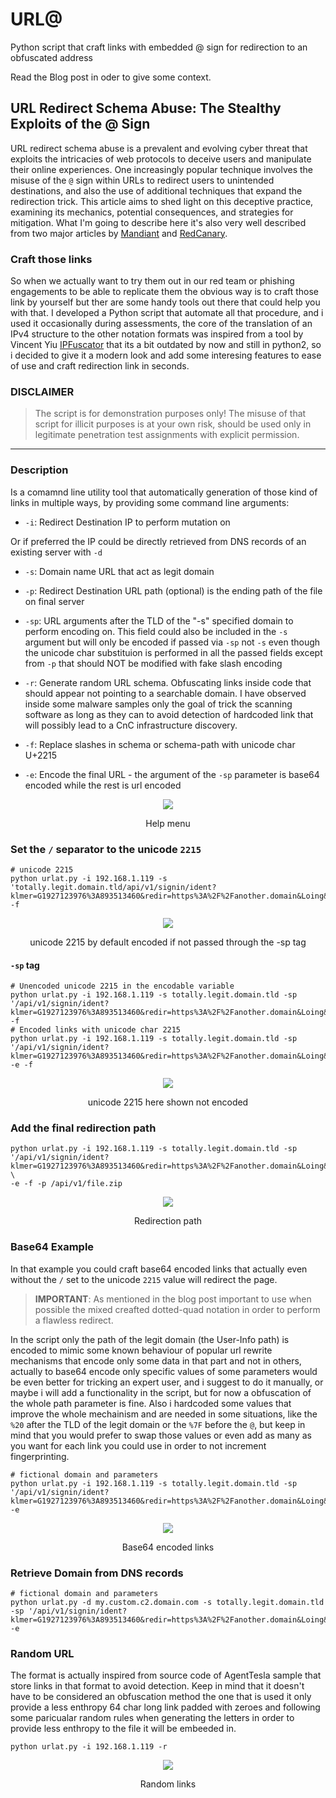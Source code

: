 # URL@

Python script that craft links with embedded @ sign for redirection to an obfuscated address

Read the Blog post in oder to give some context.

## URL Redirect Schema Abuse: The Stealthy Exploits of the @ Sign

URL redirect schema abuse is a prevalent and evolving cyber threat that exploits the intricacies of web protocols to deceive users and manipulate their online experiences. One increasingly popular technique involves the misuse of the `@` sign within URLs to redirect users to unintended destinations, and also the use of additional techniques that expand the redirection trick. This article aims to shed light on this deceptive practice, examining its mechanics, potential consequences, and strategies for mitigation.
What I'm going to describe here it's also very well described from two major articles by [Mandiant](https://www.mandiant.com/resources/blog/url-obfuscation-schema-abuse) and [RedCanary](https://redcanary.com/blog/google-zip-domains/).

### Craft those links

So when we actually want to try them out in our red team or phishing engagements to be able to replicate them the obvious way is to craft those link by yourself but ther are some handy tools out there that could help you with that. I developed a Python script that automate all that procedure, and i used it occasionally during assessments, the core of the translation of an IPv4 structure to the other notation formats was inspired from a tool by Vincent Yiu [IPFuscator](https://github.com/vysecurity/IPFuscator) that its a bit outdated by now and still in python2, so i decided to give it a modern look and add some interesing features to ease of use and craft redirection link in seconds.

### DISCLAIMER

> The script is for demonstration purposes only! The misuse of that script for illicit purposes is at your own risk, should be used only in legitimate penetration test assignments with explicit permission.

---

### Description

Is a comamnd line utility tool that automatically generation of those kind of links in multiple ways, by providing some command line arguments:

* `-i`: Redirect Destination IP to perform mutation on

Or if preferred the IP could be directly retrieved from DNS records of an existing server with `-d`

* `-s`: Domain name URL that act as legit domain

* `-p`: Redirect Destination URL path (optional) is the ending path of the file on final server

* `-sp`: URL arguments after the TLD of the "-s" specified domain to perform encoding on. This field could also be included in the `-s` argument but will only be encoded if passed via `-sp` not `-s` even though the unicode char substituion is performed in all the passed fields except from `-p` that should NOT be modified with fake slash encoding

* `-r`: Generate random URL schema. Obfuscating links inside code that should appear not pointing to a searchable domain. I have observed inside some malware samples only the goal of trick the scanning software as long as they can to avoid detection of hardcoded link that will possibly lead to a CnC infrastructure discovery.

* `-f`: Replace slashes in schema or schema-path with unicode char U+2215

* `-e`: Encode the final URL - the argument of the `-sp` parameter is base64 encoded while the rest is url encoded


<p align="center">
<img src="/pics/urlathelp.png">
</p>
<p align="center">
Help menu
</p>

### Set the `/` separator to the unicode `2215`

```shell
# unicode 2215
python urlat.py -i 192.168.1.119 -s 'totally.legit.domain.tld/api/v1/signin/ident?klmer=G1927123976%3A893513460&redir=https%3A%2F%2Fanother.domain&Loing&dobui=b253cnZqbmRzd3JvdmJ3cm92amJvd3dka2piZHZvZWlqY2V3b2lubm9rbmN3d29u' -f
```
<p align="center">
<img src="/pics/unicode2155.png">
</p>
<p align="center">
unicode 2215 by default encoded if not passed through the -sp tag
</p>

#### `-sp` tag

```shell
# Unencoded unicode 2215 in the encodable variable
python urlat.py -i 192.168.1.119 -s totally.legit.domain.tld -sp '/api/v1/signin/ident?klmer=G1927123976%3A893513460&redir=https%3A%2F%2Fanother.domain&Loing&dobui=b253cnZqbmRzd3JvdmJ3cm92amJvd3dka2piZHZvZWlqY2V3b2lubm9rbmN3d29u' -f
# Encoded links with unicode char 2215
python urlat.py -i 192.168.1.119 -s totally.legit.domain.tld -sp '/api/v1/signin/ident?klmer=G1927123976%3A893513460&redir=https%3A%2F%2Fanother.domain&Loing&dobui=b253cnZqbmRzd3JvdmJ3cm92amJvd3dka2piZHZvZWlqY2V3b2lubm9rbmN3d29u' -e -f
```
<p align="center">
<img src="/pics/userpathunicode.png">
</p>
<p align="center">
unicode 2215 here shown not encoded
</p>

### Add the final redirection path

```shell
python urlat.py -i 192.168.1.119 -s totally.legit.domain.tld -sp '/api/v1/signin/ident?klmer=G1927123976%3A893513460&redir=https%3A%2F%2Fanother.domain&Loing&dobui=b253cnZqbmRzd3JvdmJ3cm92amJvd3dka2piZHZvZWlqY2V3b2lubm9rbmN3d29u' \
-e -f -p /api/v1/file.zip
```

<p align="center">
<img src="/pics/redirpath.png">
</p>
<p align="center">
Redirection path
</p>

### Base64 Example

In that example you could craft base64 encoded links that actually even without the `/` set to the unicode `2215` value will redirect the page.

> **IMPORTANT**: As mentioned in the blog post important to use when possible the mixed creafted dotted-quad notation in order to perform a flawless redirect.

In the script only the path of the legit domain (the User-Info path) is encoded to mimic some known behaviour of popular url rewrite mechanisms that encode only some data in that part and not in others, actually to base64 encode only specific values of some parameters would be even better for tricking an expert user, and i suggest to do it manually, or maybe i will add a functionality in the script, but for now a obfuscation of the whole path parameter is fine.
Also i hardcoded some values that improve the whole mechainism and are needed in some situations, like the `%20` after the TLD of the legit domain or the `%7F` before the `@`, but keep in mind that you would prefer to swap those values or even add as many as you want for each link you could use in order to not increment fingerprinting.

```shell
# fictional domain and parameters
python urlat.py -i 192.168.1.119 -s totally.legit.domain.tld -sp '/api/v1/signin/ident?klmer=G1927123976%3A893513460&redir=https%3A%2F%2Fanother.domain&Loing&dobui=b253cnZqbmRzd3JvdmJ3cm92amJvd3dka2piZHZvZWlqY2V3b2lubm9rbmN3d29u' -e
```

<p align="center">
<img src="/pics/urlatlinks.png">
</p>
<p align="center">
Base64 encoded links
</p>

### Retrieve Domain from DNS records

```shell
# fictional domain and parameters
python urlat.py -d my.custom.c2.domain.com -s totally.legit.domain.tld -sp '/api/v1/signin/ident?klmer=G1927123976%3A893513460&redir=https%3A%2F%2Fanother.domain&Loing&dobui=b253cnZqbmRzd3JvdmJ3cm92amJvd3dka2piZHZvZWlqY2V3b2lubm9rbmN3d29u' -e
```

### Random URL

The format is actually inspired from source code of AgentTesla sample that store links in that format to avoid detection. Keep in mind that it doesn't have to be considered an obfuscation method the one that is used it only provide a less enthropy 64 char long link padded with zeroes and following some paricualar random rules when generating the letters in order to provide less enthropy to the file it will be embeeded in.

```shell
python urlat.py -i 192.168.1.119 -r
```
<p align="center">
<img src="/pics/randomlinks.png">
</p>
<p align="center">
Random links
</p>
